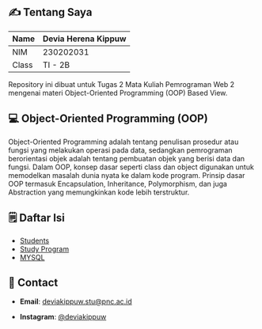 ## ✍️ Tentang Saya

| Name  | Devia Herena Kippuw |
|-------|---------------------|
| NIM   | 230202031           |
| Class | TI - 2B             |

Repository ini dibuat untuk Tugas 2 Mata Kuliah Pemrograman Web 2 mengenai materi Object-Oriented Programming (OOP) Based View.

## 💻 Object-Oriented Programming (OOP)
Object-Oriented Programming adalah tentang penulisan prosedur atau fungsi yang melakukan operasi pada data, sedangkan pemrograman berorientasi objek adalah tentang pembuatan objek yang berisi data dan fungsi. Dalam OOP, konsep dasar seperti class dan object digunakan untuk memodelkan masalah dunia nyata ke dalam kode program. Prinsip dasar OOP termasuk Encapsulation, Inheritance, Polymorphism, dan juga Abstraction yang memungkinkan kode lebih terstruktur.

## 🗒️ Daftar Isi
- [Students](https://github.com/callherdevia1/PWEB-II/tree/main/Jobsheet%201-2)
- [Study Program](https://github.com/callherdevia1/PWEB-II/tree/main/Jobsheet%202(3-4))
- [MYSQL](https://github.com/callherdevia1/PWEB-II/tree/main/Jobsheet%203(5-6))

## 📧 Contact
* **Email**: [deviakippuw.stu@pnc.ac.id](mailto:deviakippuw.stu@pnc.ac.id)

* **Instagram**: [@deviakippuw](https://instagram.com/deviakippuw)

